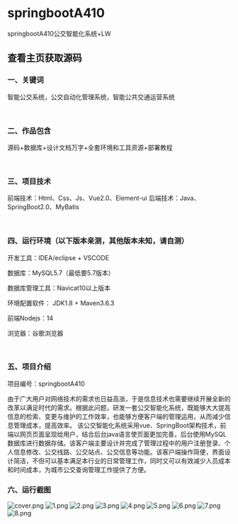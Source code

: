 # springbootA410
springbootA410公交智能化系统+LW
 
## 查看主页获取源码


### 一、关键词

智能公交系统，公交自动化管理系统，智能公共交通运营系统

<br/>

### 二、作品包含

源码+数据库+设计文档万字+全套环境和工具资源+部署教程


<br/>

### 三、项目技术

前端技术：Html、Css、Js、Vue2.0、Element-ui 
后端技术：Java、SpringBoot2.0、MyBatis

  

<br/>

### 四、运行环境（以下版本亲测，其他版本未知，请自测）

开发工具：IDEA/eclipse  + VSCODE

数据库：MySQL5.7（最低要5.7版本）

数据库管理工具：Navicat10以上版本

环境配置软件： JDK1.8 + Maven3.6.3

前端Nodejs：14

浏览器：谷歌浏览器



<br/>

### 五、项目介绍

项目编号：springbootA410

由于广大用户对网络技术的需求也日益高涨，于是信息技术也需要继续开展全新的改革以满足时代的需求。根据此问题，研发一套公交智能化系统，既能够大大提高信息的检索、变更与维护的工作效率，也能够方便客户端的管理运用，从而减少信息管理成本，提高效率。
该公交智能化系统采用vue、SpringBoot架构技术，前端以网页页面呈现给用户，结合后台java语言使页面更加完善，后台使用MySQL数据库进行数据存储。该客户端主要设计并完成了管理过程中的用户注册登录、个人信息修改、公交线路、公交站点、公交信息等功能。该客户端操作简便，界面设计简洁，不但可以基本满足本行业的日常管理工作，同时又可以有效减少人员成本和时间成本，为城市公交查询管理工作提供了方便。

### 六、运行截图

![cover.png](./cover.png)
![1.png](./1.png)
![2.png](./2.png)
![3.png](./3.png)
![4.png](./4.png)
![5.png](./5.png)
![6.png](./6.png)
![7.png](./7.png)
![8.png](./8.png)
